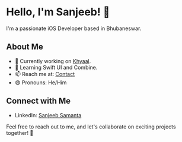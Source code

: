 <!--
## My GitHub Stats

![Your GitHub Stats](https://github-readme-stats.vercel.app/api?username=your-username&show_icons=true)

-->
# Hello, I'm Sanjeeb! 👋

I'm a passionate iOS Developer based in Bhubaneswar.

## About Me

- 🔭 Currently working on [Khyaal](https://www.khyaal.com/).
- 🌱 Learning Swift UI and Combine.
- 📫 Reach me at: [Contact](sanjeebsamanta201@gmail.com)
- 😄 Pronouns: He/Him

## Connect with Me

- LinkedIn: [Sanjeeb Samanta](https://www.linkedin.com/in/sanjeeb-samanta-b30664193/)

Feel free to reach out to me, and let's collaborate on exciting projects together! 🚀


